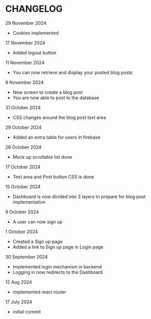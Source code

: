 # CHANGELOG

29 November 2024
- Cookies implemented

17 November 2024
- Added logout button

11 November 2024
- You can now retrieve and display your posted blog posts

9 November 2024
- New screen to create a blog post
- You are now able to post to the database

31 October 2024
- CSS changes around the blog post text area

29 October 2024
- Added an extra table for users in firebase

28 October 2024
- Mock up scrollable list done

17 October 2024
- Text area and Post button CSS is done


15 October 2024
- Dashboard is now divided into 3 layers to prepare for blog post implementation

9 October 2024
- A user can now sign up

1 October 2024
- Created a Sign up page
- Added a link to Sign up page in Login page

30 September 2024
- Implemented login mechanism in backend
- Logging in now redirects to the Dashboard

12 Aug 2024
- implemented react router

17 July 2024
- initial commit
